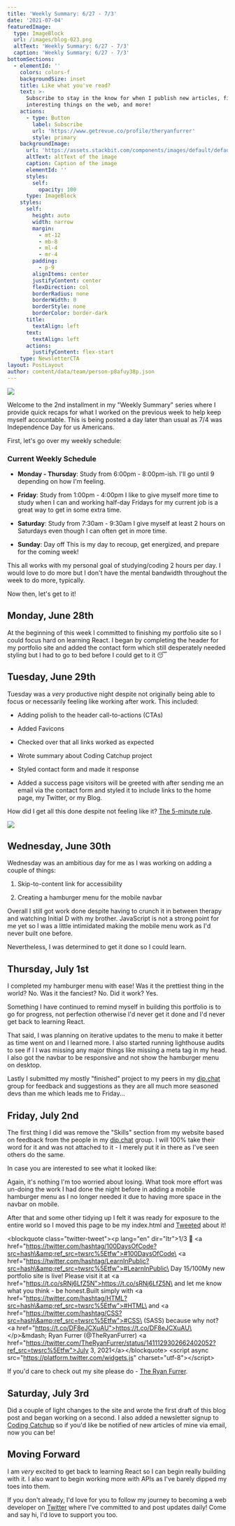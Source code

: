 ```yaml
---
title: 'Weekly Summary: 6/27 - 7/3'
date: '2021-07-04'
featuredImage:
  type: ImageBlock
  url: /images/blog-023.png
  altText: 'Weekly Summary: 6/27 - 7/3'
  caption: 'Weekly Summary: 6/27 - 7/3'
bottomSections:
  - elementId: ''
    colors: colors-f
    backgroundSize: inset
    title: Like what you've read?
    text: >-
      Subscribe to stay in the know for when I publish new articles, find
      interesting things on the web, and more!
    actions:
      - type: Button
        label: Subscribe
        url: 'https://www.getrevue.co/profile/theryanfurrer'
        style: primary
    backgroundImage:
      url: 'https://assets.stackbit.com/components/images/default/default-image.png'
      altText: altText of the image
      caption: Caption of the image
      elementId: ''
      styles:
        self:
          opacity: 100
      type: ImageBlock
    styles:
      self:
        height: auto
        width: narrow
        margin:
          - mt-12
          - mb-8
          - ml-4
          - mr-4
        padding:
          - p-9
        alignItems: center
        justifyContent: center
        flexDirection: col
        borderRadius: none
        borderWidth: 0
        borderStyle: none
        borderColor: border-dark
      title:
        textAlign: left
      text:
        textAlign: left
      actions:
        justifyContent: flex-start
    type: NewsletterCTA
layout: PostLayout
author: content/data/team/person-p8afuy38p.json
---
```

![](/images/blog-023.png)

Welcome to the 2nd installment in my "Weekly Summary" series where I provide quick recaps for what I worked on the previous week to help keep myself accountable. This is being posted a day later than usual as 7/4 was Independence Day for us Americans.

First, let's go over my weekly schedule:

### Current Weekly Schedule

*   **Monday - Thursday**: Study from 6:00pm - 8:00pm-ish.
    I'll go until 9 depending on how I'm feeling.

*   **Friday**: Study from 1:00pm - 4:00pm
    I like to give myself more time to study when I can and working half-day Fridays for my current job is a great way to get in some extra time.

*   **Saturday**: Study from 7:30am - 9:30am
    I give myself at least 2 hours on Saturdays even though I can often get in more time.

*   **Sunday**: Day off
    This is my day to recoup, get energized, and prepare for the coming week!

This all works with my personal goal of studying/coding 2 hours per day. I would love to do more but I don't have the mental bandwidth throughout the week to do more, typically.

Now then, let's get to it!

## Monday, June 28th

At the beginning of this week I committed to finishing my portfolio site so I could focus hard on learning React. I began by completing the header for my portfolio site and added the contact form which still desperately needed styling but I had to go to bed before I could get to it 😴

## Tuesday, June 29th

Tuesday was a *very* productive night despite not originally being able to focus or necessarily feeling like working after work. This included:

*   Adding polish to the header call-to-actions (CTAs)

*   Added Favicons

*   Checked over that all links worked as expected

*   Wrote summary about Coding Catchup project

*   Styled contact form and made it response

*   Added a success page visitors will be greeted with after sending me an email via the contact form and styled it to include links to the home page, my Twitter, or my Blog.

How did I get all this done despite not feeling like it? [The 5-minute rule](https://twitter.com/TheRyanFurrer/status/1410059609105178629?s=20).

![](/images/blog-023\_01.jpg)

## Wednesday, June 30th

Wednesday was an ambitious day for me as I was working on adding a couple of things:

1.  Skip-to-content link for accessibility

2.  Creating a hamburger menu for the mobile navbar

Overall I still got work done despite having to crunch it in between therapy and watching Initial D with my brother. JavaScript is not a strong point for me yet so I was a little intimidated making the mobile menu work as I'd never built one before.

Nevertheless, I was determined to get it done so I could learn.

## Thursday, July 1st

I completed my hamburger menu with ease! Was it the prettiest thing in the world? No. Was it the fanciest? No. Did it work? Yes.

Something I have continued to remind myself in building this portfolio is to go for progress, not perfection otherwise I'd never get it done and I'd never get back to learning React.

That said, I was planning on iterative updates to the menu to make it better as time went on and I learned more. I also started running lighthouse audits to see if I I was missing any major things like missing a meta tag in my head.  I also got the navbar to be responsive and not show the hamburger menu on desktop.

Lastly I submitted my mostly "finished" project to my peers in my [dip.chat](http://dip.chat) group for feedback and suggestions as they are all much more seasoned devs than me which leads me to Friday...

## Friday, July 2nd

The first thing I did was remove the "Skills" section from my website based on feedback from the people in my [dip.chat](http://dip.chat) group. I will 100% take their word for it and was not attached to it - I merely put it in there as I've seen others do the same.

In case you are interested to see what it looked like:

Again, it's nothing I'm too worried about losing. What took more effort was un-doing the work I had done the night before in adding a mobile hamburger menu as I no longer needed it due to having more space in the navbar on mobile.

After that and some other tidying up I felt it was ready for exposure to the entire world so I moved this page to be my index.html and [Tweeted](https://twitter.com/TheRyanFurrer/status/1411129302662402052?s=20) about it!

\<blockquote class="twitter-tweet">\<p lang="en" dir="ltr">1/3 🧵 \<a href="https://twitter.com/hashtag/100DaysOfCode?src=hash\&amp;ref_src=twsrc%5Etfw">#100DaysOfCode\</a> \<a href="https://twitter.com/hashtag/LearnInPublic?src=hash\&amp;ref_src=twsrc%5Etfw">#LearnInPublic\</a> Day 15/100My new portfolio site is live! Please visit it at \<a href="https://t.co/sRNj6LfZ5N">https://t.co/sRNj6LfZ5N\</a> and let me know what you think - be honest.Built simply with \<a href="https://twitter.com/hashtag/HTML?src=hash\&amp;ref_src=twsrc%5Etfw">#HTML\</a> and \<a href="https://twitter.com/hashtag/CSS?src=hash\&amp;ref_src=twsrc%5Etfw">#CSS\</a> (SASS) because why not? \<a href="https://t.co/DF8eJCXuAU">https://t.co/DF8eJCXuAU\</a>\</p>\&mdash; Ryan Furrer (@TheRyanFurrer) \<a href="https://twitter.com/TheRyanFurrer/status/1411129302662402052?ref_src=twsrc%5Etfw">July 3, 2021\</a>\</blockquote> \<script async src="https://platform.twitter.com/widgets.js" charset="utf-8">\</script>

If you'd care to check out my site please do - [The Ryan Furrer](https://theryanfurrer.dev/).

## Saturday, July 3rd

Did a couple of light changes to the site and wrote the first draft of this blog post and began working on a second. I also added a newsletter signup to [Coding Catchup](https://codingcatchup.com) so if you'd like be notified of new articles of mine via email, now you can be!

## Moving Forward

I am *very* excited to get back to learning React so I can begin really building with it. I also want to begin working more with APIs as I've barely dipped my toes into them.

If you don't already, I'd love for you to follow my journey to becoming a web developer on [Twitter](https://twitter.com/TheRyanFurrer) where I've committed to  and post updates daily! Come and say hi, I'd love to support you too.
